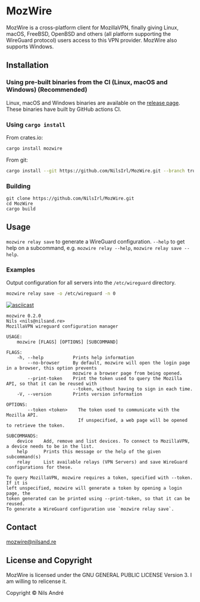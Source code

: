 # MozWire

MozWire is a cross-platform client for MozillaVPN, finally giving Linux, macOS,
FreeBSD, OpenBSD and others (all platform supporting the WireGuard protocol)
users access to this VPN provider. MozWire also supports Windows.

## Installation

### Using pre-built binaries from the CI (Linux, macOS and Windows) (Recommended)

Linux, macOS and Windows binaries are available on the [release page]. These
binaries have built by GitHub actions CI.

### Using `cargo install`

From crates.io:

```sh
cargo install mozwire
```

From git:

```sh
cargo install --git https://github.com/NilsIrl/MozWire.git --branch trunk
```

### Building

```
git clone https://github.com/NilsIrl/MozWire.git
cd MozWire
cargo build
```

## Usage

`mozwire relay save` to generate a WireGuard configuration. `--help` to get help
on a subcommand, e.g. `mozwire relay --help`, `mozwire relay save --help`.

### Examples

Output configuration for all servers into the `/etc/wireguard` directory.

```sh
mozwire relay save -o /etc/wireguard -n 0
```

[![asciicast](https://asciinema.org/a/002XVrcKQYcWOwP15OLVLjEL9.svg)](https://asciinema.org/a/002XVrcKQYcWOwP15OLVLjEL9)

```
mozwire 0.2.0
Nils <nils@nilsand.re>
MozillaVPN wireguard configuration manager

USAGE:
    mozwire [FLAGS] [OPTIONS] [SUBCOMMAND]

FLAGS:
    -h, --help           Prints help information
        --no-browser     By default, mozwire will open the login page in a browser, this option prevents
                         mozwire a browser page from being opened.
        --print-token    Print the token used to query the Mozilla API, so that it can be reused with
                         --token, without having to sign in each time.
    -V, --version        Prints version information

OPTIONS:
        --token <token>    The token used to communicate with the Mozilla API.
                           If unspecified, a web page will be opened to retrieve the token.

SUBCOMMANDS:
    device    Add, remove and list devices. To connect to MozillaVPN, a device needs to be in the list.
    help      Prints this message or the help of the given subcommand(s)
    relay     List available relays (VPN Servers) and save WireGuard configurations for these.

To query MozillaVPN, mozwire requires a token, specified with --token. If it is
left unspecified, mozwire will generate a token by opening a login page, the
token generated can be printed using --print-token, so that it can be reused.
To generate a WireGuard configuration use `mozwire relay save`.
```

## Contact

[mozwire@nilsand.re](mailto:mozwire@nilsand.re)

## License and Copyright

MozWire is licensed under the GNU GENERAL PUBLIC LICENSE Version 3. I am willing
to relicense it.

Copyright © Nils André

[release page]: https://github.com/NilsIrl/MozWire/releases
